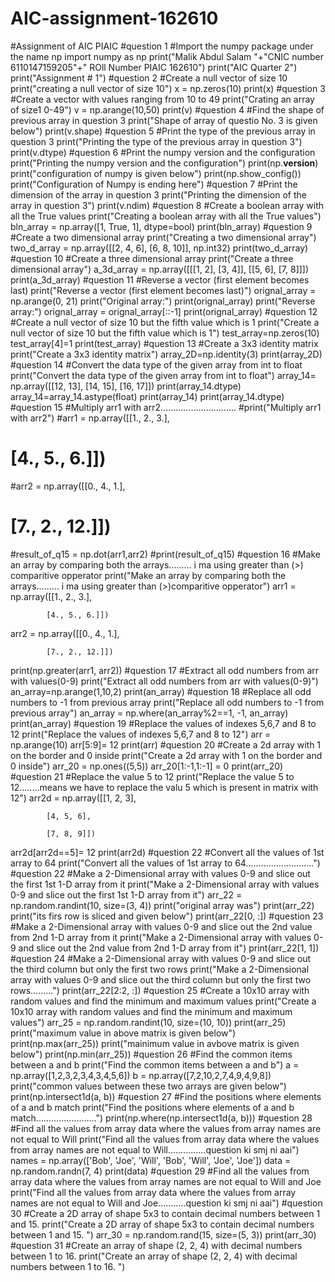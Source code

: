 # AIC-assignment-162610
#Assignment of AIC PIAIC
#question 1
#Import the numpy package under the name np
import numpy as np
print("Malik Abdul Salam "+"CNIC number 6110147159205"+" ROll Number PIAIC 162610")
print("AIC Quarter 2")
print("Assignment # 1")
#question 2
#Create a null vector of size 10
print("creating a null vector of size 10")
x = np.zeros(10)
print(x)
#question 3
#Create a vector with values ranging from 10 to 49
print("Crating an array of size1 0-49")
v = np.arange(10,50)
print(v)
#question 4
#Find the shape of previous array in question 3
print("Shape of array of questio No. 3 is given below")
print(v.shape)
#question 5
#Print the type of the previous array in question 3
print("Printing the type of the previous array in question 3")
print(v.dtype)
#question 6
#Print the numpy version and the configuration
print("Printing the numpy version and the configuration")
print(np.__version__)
print("configuration of numpy is given below")
print(np.show_config())
print("Configuration of Numpy is ending here")
#question 7
#Print the dimension of the array in question 3
print("Printing the dimension of the array in question 3")
print(v.ndim)
#question 8
#Create a boolean array with all the True values
print("Creating a boolean array with all the True values")
bln_array = np.array([1, True, 1], dtype=bool)
print(bln_array)
#question 9
#Create a two dimensional array
print("Creating a two dimensional array")
two_d_array = np.array([[2, 4, 6], [6, 8, 10]], np.int32)
print(two_d_array)
#question 10
#Create a three dimensional array
print("Create a three dimensional array")
a_3d_array = np.array([[[1, 2], [3, 4]], [[5, 6], [7, 8]]])
print(a_3d_array)
#question 11
#Reverse a vector (first element becomes last)
print("Reverse a vector (first element becomes last)")
orignal_array = np.arange(0, 21)
print("Original array:")
print(orignal_array)
print("Reverse array:")
orignal_array = orignal_array[::-1]
print(orignal_array)
#question 12
#Create a null vector of size 10 but the fifth value which is 1
print("Create a null vector of size 10 but the fifth value which is 1")
test_array=np.zeros(10)
test_array[4]=1
print(test_array)
#question 13
#Create a 3x3 identity matrix
print("Create a 3x3 identity matrix")
array_2D=np.identity(3)
print(array_2D)
#question 14
#Convert the data type of the given array from int to float
print("Convert the data type of the given array from int to float")
array_14= np.array([[12, 13], [14, 15], [16, 17]])
print(array_14.dtype)
array_14=array_14.astype(float)
print(array_14)
print(array_14.dtype)
#question 15
#Multiply arr1 with arr2..............................
#print("Multiply arr1 with arr2")
#arr1 = np.array([[1., 2., 3.],

 #           [4., 5., 6.]])

#arr2 = np.array([[0., 4., 1.],

 #          [7., 2., 12.]])
#result_of_q15 = np.dot(arr1,arr2)
#print(result_of_q15)
#question 16
#Make an array by comparing both the arrays......... i ma using greater than (>) comparitive opperator
print("Make an array by comparing both the arrays......... i ma using greater than (>)comparitive opperator")
arr1 = np.array([[1., 2., 3.],

            [4., 5., 6.]])

arr2 = np.array([[0., 4., 1.],

            [7., 2., 12.]])
print(np.greater(arr1, arr2))
#question 17
#Extract all odd numbers from arr with values(0-9)
print("Extract all odd numbers from arr with values(0-9)")
an_array=np.arange(1,10,2)
print(an_array)
#question 18
#Replace all odd numbers to -1 from previous array
print("Replace all odd numbers to -1 from previous array")
an_array = np.where(an_array%2==1, -1, an_array)
print(an_array)
#question 19
#Replace the values of indexes 5,6,7 and 8 to 12
print("Replace the values of indexes 5,6,7 and 8 to 12")
arr = np.arange(10)
arr[5:9]= 12
print(arr)
#question 20
#Create a 2d array with 1 on the border and 0 inside
print("Create a 2d array with 1 on the border and 0 inside")
arr_20 = np.ones((5,5))
arr_20[1:-1,1:-1] = 0
print(arr_20)
#question 21
#Replace the value 5 to 12
print("Replace the value 5 to 12........means we have to replace the valu 5 which is present in matrix with 12")
arr2d = np.array([[1, 2, 3],

            [4, 5, 6],

            [7, 8, 9]])
arr2d[arr2d==5]= 12
print(arr2d)
#question 22
#Convert all the values of 1st array to 64
print("Convert all the values of 1st array to 64...........................")
#question 22
#Make a 2-Dimensional array with values 0-9 and slice out the first 1st 1-D array from it
print("Make a 2-Dimensional array with values 0-9 and slice out the first 1st 1-D array from it")
arr_22 = np.random.randint(10, size=(3, 4))
print("original array was")
print(arr_22)
print("its firs row is sliced and given below")
print(arr_22[0, :])
#question 23
#Make a 2-Dimensional array with values 0-9 and slice out the 2nd value from 2nd 1-D array from it
print("Make a 2-Dimensional array with values 0-9 and slice out the 2nd value from 2nd 1-D array from it")
print(arr_22[1, 1])
#question 24
#Make a 2-Dimensional array with values 0-9 and slice out the third column but only the first two rows
print("Make a 2-Dimensional array with values 0-9 and slice out the third column but only the first two rows.........")
print(arr_22[2:2, :])
#question 25
#Create a 10x10 array with random values and find the minimum and maximum values
print("Create a 10x10 array with random values and find the minimum and maximum values")
arr_25 = np.random.randint(10, size=(10, 10))
print(arr_25)
print("maximum value in above matrix is given below")
print(np.max(arr_25))
print("mainimum value in avbove matrix is given below")
print(np.min(arr_25))
#question 26
#Find the common items between a and b
print("Find the common items between a and b")
a = np.array([1,2,3,2,3,4,3,4,5,6])
b = np.array([7,2,10,2,7,4,9,4,9,8])
print("common values between these two arrays are given below")
print(np.intersect1d(a, b))
#question 27
#Find the positions where elements of a and b match
print("Find the positions where elements of a and b match........................")
print(np.where(np.intersect1d(a, b)))
#question 28
#Find all the values from array data where the values from array names are not equal to Will
print("Find all the values from array data where the values from array names are not equal to Will...............question ki smj ni aai")
names = np.array(['Bob', 'Joe', 'Will', 'Bob', 'Will', 'Joe', 'Joe'])
data = np.random.randn(7, 4)
print(data)
#question 29
#Find all the values from array data where the values from array names are not equal to Will and Joe
print("Find all the values from array data where the values from array names are not equal to Will and Joe...........question ki smj ni aai")
#question 30
#Create a 2D array of shape 5x3 to contain decimal numbers between 1 and 15.
print("Create a 2D array of shape 5x3 to contain decimal numbers between 1 and 15. ")
arr_30 = np.random.rand(15, size=(5, 3))
print(arr_30)
#question 31
#Create an array of shape (2, 2, 4) with decimal numbers between 1 to 16.
print("Create an array of shape (2, 2, 4) with decimal numbers between 1 to 16. ")
